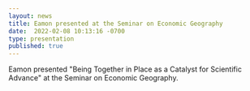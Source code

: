 ```yaml
---
layout: news
title: Eamon presented at the Seminar on Economic Geography
date:  2022-02-08 10:13:16 -0700
type: presentation
published: true
---
```


Eamon presented "Being Together in Place as a Catalyst for Scientific Advance" at the Seminar on Economic Geography.